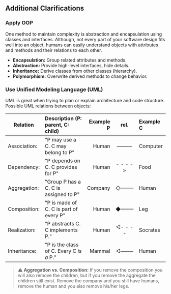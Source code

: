 ## Additional Clarifications 


### Apply OOP

One method to maintain complexity is abstraction and encapsulation using
classes and interfaces. Although, not every part of your software design
fits well into an object, humans can easily understand objects with
attributes and methods and their relations to each other. 


* **Encapsulation:** Group related attributes and methods.
* **Abstraction:** Provide high-level interfaces, hide details.
* **Inheritance:** Derive classes from other classes (hierarchy).
* **Polymorphism:** Overwrite derived methods to change behavior.



### Use Unified Modeling Language (UML)
UML is great when trying to plan or explain architecture and code structure.
Possible UML relations between objects:


| **Relation**  | **Description** (P: parent, C: child)     | **Example P** | rel.| **Example C** |
| --------------|:------------------------------------------|---------:|:--------:|:--------------|
| Association:  | "P may use a C. C may belong to P"        |    Human | ––––––   | Computer      |
| Dependency:   | "P depends on C. C provides for P"        |    Human | - - - -> | Food          |
| Aggregation:  | "Group P has a C. C is assigned to P"     |  Company | ◇–––––   | Human         |
| Composition:  | "P is made of C. C is part of every P"    |    Human | ◆–––––   | Leg           |
| Realization:  | "P abstracts C. C implements P."          |    Human | ◁- - - - | Socrates      |
| Inheritance:  | "P is the class of C. Every C *is a* P."  |   Mammal | ◁–––––   | Human         |


> :warning: **Aggregation vs. Composition:** If you remove the composition you will also
> remove the children, but if you remove the aggregate the children still
> exist. Remove the company and you still have humans, remove the human
> and you also remove his/her legs.

